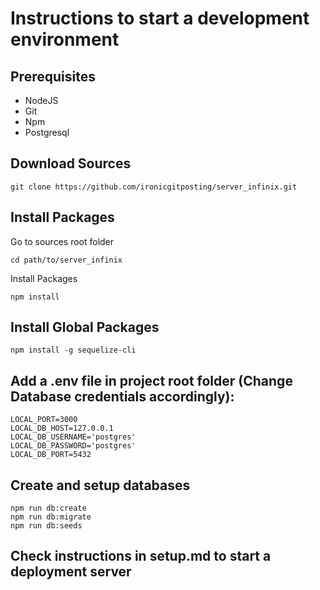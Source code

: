# Instructions to start a development environment

## Prerequisites

- NodeJS
- Git
- Npm
- Postgresql

## Download Sources

```
git clone https://github.com/ironicgitposting/server_infinix.git
```

## Install Packages

Go to sources root folder

```
cd path/to/server_infinix
```

Install Packages

```
npm install
```

## Install Global Packages

```
npm install -g sequelize-cli
```

## Add a .env file in project root folder (Change Database credentials accordingly):

```
LOCAL_PORT=3000
LOCAL_DB_HOST=127.0.0.1
LOCAL_DB_USERNAME='postgres'
LOCAL_DB_PASSWORD='postgres'
LOCAL_DB_PORT=5432

```

## Create and setup databases

```
npm run db:create
npm run db:migrate
npm run db:seeds

```

## Check instructions in setup.md to start a deployment server

